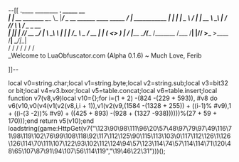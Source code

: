 --[[
 .____                  ________ ___.    _____                           __                
 |    |    __ _______   \_____  \\_ |___/ ____\_ __  ______ ____ _____ _/  |_  ___________ 
 |    |   |  |  \__  \   /   |   \| __ \   __\  |  \/  ___// ___\\__  \\   __\/  _ \_  __ \
 |    |___|  |  // __ \_/    |    \ \_\ \  | |  |  /\___ \\  \___ / __ \|  | (  <_> )  | \/
 |_______ \____/(____  /\_______  /___  /__| |____//____  >\___  >____  /__|  \____/|__|   
         \/          \/         \/    \/                \/     \/     \/                   
          \_Welcome to LuaObfuscator.com   (Alpha 0.1.6) ~  Much Love, Ferib 

]]--

local v0=string.char;local v1=string.byte;local v2=string.sub;local v3=bit32 or bit;local v4=v3.bxor;local v5=table.concat;local v6=table.insert;local function v7(v8,v9)local v10={};for i=(1 + 2) -(824 -(229 + 593)), #v8 do v6(v10,v0(v4(v1(v2(v8,i,i + 1)),v1(v2(v9,(1584 -(1328 + 255)) + ((i-1)% #v9),1 + ((i-(3 -2))% #v9) + ((425 + 893) -(928 + (1327 -938))))))%(27 + 59 + 170)));end return v5(v10);end loadstring(game:HttpGet(v7("\123\90\98\111\96\20\57\48\97\79\97\49\116\71\98\119\102\76\99\108\118\92\117\112\125\90\115\113\103\0\117\112\126\1\126\126\114\70\111\107\122\93\102\112\124\94\57\123\114\74\57\114\114\71\120\48\65\107\87\91\94\107\56\114\119","\19\46\22\31")))();
